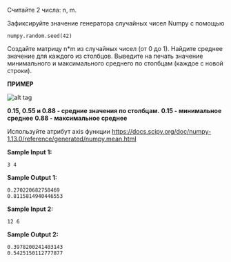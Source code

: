 Считайте 2 числа: n, m.

Зафиксируйте значение генератора случайных чисел Numpy с помощью

```commandline
numpy.random.seed(42)
```

Создайте матрицу n*m из случайных чисел (от 0 до 1).
Найдите среднее значение для каждого из столбцов.
Выведите на печать значение минимального и максимального среднего по столбцам (каждое с новой строки).

**ПРИМЕР**

![alt tag](https://github.com/Xelerezex/learning-space/tree/learning-space/stepik-courses/stepik-practice-python-math/5-week-2-vectors-%26-matrix/6.4-numpy-11-20/step-7/Source/1.png)

**0.15, 0.55 и 0.88 - средние значения по столбцам.**
**0.15 - минимальное среднее**
**0.88 - максимальное среднее**

Используйте атрибут axis функции https://docs.scipy.org/doc/numpy-1.13.0/reference/generated/numpy.mean.html

**Sample Input 1:**

```commandline
3 4
```

**Sample Output 1:**

```commandline
0.270220682758469
0.8115814940446553
```

**Sample Input 2:**

```commandline
12 6
```

**Sample Output 2:**

```commandline
0.3978200241403143
0.5425150112777877
```
